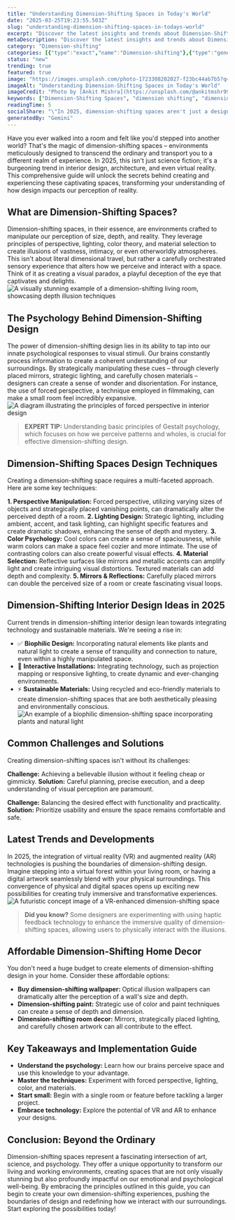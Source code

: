 ```yaml
---
title: "Understanding Dimension-Shifting Spaces in Today's World"
date: "2025-03-25T19:23:55.503Z"
slug: "understanding-dimension-shifting-spaces-in-todays-world"
excerpt: "Discover the latest insights and trends about Dimension-Shifting Spaces. This comprehensive guide covers everything you need to know about Dimension-Shifting Spaces in 2025."
metaDescription: "Discover the latest insights and trends about Dimension-Shifting Spaces. This comprehensive guide covers everything you need to know about Dimension-Shifti..."
category: "Dimension-shifting"
categories: [{"type":"exact","name":"Dimension-shifting"},{"type":"general","name":"Architecture"},{"type":"medium","name":"Spatial Design"},{"type":"specific","name":"Virtual Reality"},{"type":"niche","name":"Immersive Environments"}]
status: "new"
trending: true
featured: true
image: "https://images.unsplash.com/photo-1723308202027-f23bc44ab7b5?q=85&w=1200&fit=max&fm=webp&auto=compress"
imageAlt: "Understanding Dimension-Shifting Spaces in Today's World"
imageCredit: "Photo by [Ankit Mishra](https://unsplash.com/@ankitmshr993) on Unsplash"
keywords: ["Dimension-Shifting Spaces", "dimension shifting", "dimension shifting spaces design", "how to create a dimension shifting room", "dimension shifting interior design ideas", "best dimension shifting paint", "buy dimension shifting wallpaper", "dimension shifting room decor", "dimension shifting space illusion", "affordable dimension shifting home decor"]
readingTime: 5
socialShare: "\"In 2025, dimension-shifting spaces aren't just a design trend—they're a portal to a new way of experiencing reality, blurring the lines between the physical and the imagined.\""
generatedBy: "Gemini"
---
```




Have you ever walked into a room and felt like you'd stepped into another world?  That's the magic of dimension-shifting spaces – environments meticulously designed to transcend the ordinary and transport you to a different realm of experience. In 2025, this isn't just science fiction; it's a burgeoning trend in interior design, architecture, and even virtual reality. This comprehensive guide will unlock the secrets behind creating and experiencing these captivating spaces, transforming your understanding of how design impacts our perception of reality.

## What are Dimension-Shifting Spaces?

Dimension-shifting spaces, in their essence, are environments crafted to manipulate our perception of size, depth, and reality.  They leverage principles of perspective, lighting, color theory, and material selection to create illusions of vastness, intimacy, or even otherworldly atmospheres.  This isn't about literal dimensional travel, but rather a carefully orchestrated sensory experience that alters how we perceive and interact with a space.  Think of it as creating a visual paradox, a playful deception of the eye that captivates and delights. ![A visually stunning example of a dimension-shifting living room, showcasing depth illusion techniques](https://images.unsplash.com/photo-1723308202027-f23bc44ab7b5?q=85&w=1200&fit=max&fm=webp&auto=compress)

## The Psychology Behind Dimension-Shifting Design

The power of dimension-shifting design lies in its ability to tap into our innate psychological responses to visual stimuli. Our brains constantly process information to create a coherent understanding of our surroundings.  By strategically manipulating these cues – through cleverly placed mirrors, strategic lighting, and carefully chosen materials – designers can create a sense of wonder and disorientation.  For instance, the use of forced perspective, a technique employed in filmmaking, can make a small room feel incredibly expansive. ![A diagram illustrating the principles of forced perspective in interior design](https://images.unsplash.com/photo-1579818276425-ff47be2d17dc?q=85&w=1200&fit=max&fm=webp&auto=compress)

> **EXPERT TIP:** Understanding basic principles of Gestalt psychology, which focuses on how we perceive patterns and wholes, is crucial for effective dimension-shifting design.

## Dimension-Shifting Spaces Design Techniques

Creating a dimension-shifting space requires a multi-faceted approach. Here are some key techniques:

**1.  Perspective Manipulation:**  Forced perspective, utilizing varying sizes of objects and strategically placed vanishing points, can dramatically alter the perceived depth of a room.
**2.  Lighting Design:**  Strategic lighting, including ambient, accent, and task lighting, can highlight specific features and create dramatic shadows, enhancing the sense of depth and mystery.
**3.  Color Psychology:**  Cool colors can create a sense of spaciousness, while warm colors can make a space feel cozier and more intimate.  The use of contrasting colors can also create powerful visual effects.
**4.  Material Selection:**  Reflective surfaces like mirrors and metallic accents can amplify light and create intriguing visual distortions.  Textured materials can add depth and complexity.
**5.  Mirrors & Reflections:** Carefully placed mirrors can double the perceived size of a room or create fascinating visual loops.

## Dimension-Shifting Interior Design Ideas in 2025

Current trends in dimension-shifting interior design lean towards integrating technology and sustainable materials.  We're seeing a rise in:

* ✅ **Biophilic Design:**  Incorporating natural elements like plants and natural light to create a sense of tranquility and connection to nature, even within a highly manipulated space.
* 🔑 **Interactive Installations:**  Integrating technology, such as projection mapping or responsive lighting, to create dynamic and ever-changing environments.
* ⚡ **Sustainable Materials:**  Using recycled and eco-friendly materials to create dimension-shifting spaces that are both aesthetically pleasing and environmentally conscious.  ![An example of a biophilic dimension-shifting space incorporating plants and natural light](https://images.unsplash.com/photo-1542317371917-f04291ba483c?q=85&w=1200&fit=max&fm=webp&auto=compress)

##  Common Challenges and Solutions

Creating dimension-shifting spaces isn't without its challenges:

**Challenge:** Achieving a believable illusion without it feeling cheap or gimmicky.
**Solution:**  Careful planning, precise execution, and a deep understanding of visual perception are paramount.

**Challenge:**  Balancing the desired effect with functionality and practicality.
**Solution:**  Prioritize usability and ensure the space remains comfortable and safe.

## Latest Trends and Developments

In 2025, the integration of virtual reality (VR) and augmented reality (AR) technologies is pushing the boundaries of dimension-shifting design.  Imagine stepping into a virtual forest within your living room, or having a digital artwork seamlessly blend with your physical surroundings.  This convergence of physical and digital spaces opens up exciting new possibilities for creating truly immersive and transformative experiences. ![A futuristic concept image of a VR-enhanced dimension-shifting space](https://images.unsplash.com/photo-1533436041693-411c656d1383?q=85&w=1200&fit=max&fm=webp&auto=compress)

> **Did you know?** Some designers are experimenting with using haptic feedback technology to enhance the immersive quality of dimension-shifting spaces, allowing users to physically interact with the illusions.

##  Affordable Dimension-Shifting Home Decor

You don't need a huge budget to create elements of dimension-shifting design in your home.  Consider these affordable options:

* **Buy dimension-shifting wallpaper:**  Optical illusion wallpapers can dramatically alter the perception of a wall's size and depth.
* **Dimension-shifting paint:**  Strategic use of color and paint techniques can create a sense of depth and dimension.
* **Dimension-shifting room decor:**  Mirrors, strategically placed lighting, and carefully chosen artwork can all contribute to the effect.

## Key Takeaways and Implementation Guide

* **Understand the psychology:**  Learn how our brains perceive space and use this knowledge to your advantage.
* **Master the techniques:**  Experiment with forced perspective, lighting, color, and materials.
* **Start small:**  Begin with a single room or feature before tackling a larger project.
* **Embrace technology:**  Explore the potential of VR and AR to enhance your designs.

## Conclusion:  Beyond the Ordinary

Dimension-shifting spaces represent a fascinating intersection of art, science, and psychology.  They offer a unique opportunity to transform our living and working environments, creating spaces that are not only visually stunning but also profoundly impactful on our emotional and psychological well-being.  By embracing the principles outlined in this guide, you can begin to create your own dimension-shifting experiences, pushing the boundaries of design and redefining how we interact with our surroundings.  Start exploring the possibilities today!

